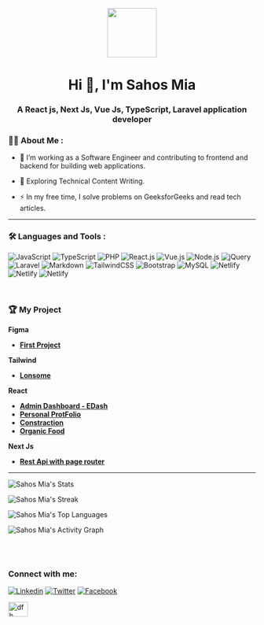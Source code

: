<div id="header" align="center">
  <img src="https://media.giphy.com/media/M9gbBd9nbDrOTu1Mqx/giphy.gif" width="100"/>
</div>
<h1 align="center">Hi 👋, I'm Sahos Mia</h1>
<h3 align="center">A React js, Next Js, Vue Js, TypeScript, Laravel application developer</h3>

### :woman_technologist: About Me :
- :telescope: I’m working as a Software Engineer and contributing to frontend and backend for building web applications.

- :seedling: Exploring Technical Content Writing.

- :zap: In my free time, I solve problems on GeeksforGeeks and read tech articles.


---

### :hammer_and_wrench: Languages and Tools :




![JavaScript](https://img.shields.io/badge/JavaScript-F7DF1E?style=flat-square&logo=javascript&logoColor=black)
![TypeScript](https://img.shields.io/badge/TypeScript-007ACC?style=flat-square&logo=typescript&logoColor=white)
![PHP](https://img.shields.io/badge/PHP-777BB4?style=flat-square&logo=php&logoColor=white)
![React.js](https://img.shields.io/badge/React.js-0081CB?style=flat-square&logo=react&logoColor=61DAFB)
![Vue.js](https://img.shields.io/badge/Vue.js-35495E?style=flat-square&logo=vue.js&logoColor=4FC08D)
![Node.js](https://img.shields.io/badge/Node.js-43853D?style=flat-square&logo=node.js&logoColor=white)
![jQuery](https://img.shields.io/badge/jQuery-0769AD?style=flat-square&logo=jquery&logoColor=white)
![Laravel](https://img.shields.io/badge/Laravel-FF2D20?style=flat-square&logo=laravel&logoColor=white)
![Markdown](https://img.shields.io/badge/Markdown-000000?style=flat-square&logo=markdown&logoColor=white)
![TailwindCSS](https://img.shields.io/badge/Tailwind_CSS-38B2AC?style=flat-square&logo=tailwind-css&logoColor=white)
![Bootstrap](https://img.shields.io/badge/Bootstrap-563D7C?style=flat-square&logo=bootstrap&logoColor=white)
![MySQL](https://img.shields.io/badge/MySQL-005C84?style=flat-square&logo=mysql&logoColor=white)
![Netlify](https://img.shields.io/badge/Netlify-00C7B7?style=flat-square&logo=netlify&logoColor=white)
![Netlify](https://img.shields.io/badge/C-6271c1?style=flat-square&logo=c&logoColor=white)
![Netlify](https://img.shields.io/badge/PostMan-fd713b?style=flat-square&logo=postman&logoColor=white)


<br>

### 	:trophy: My Project

**Figma**
- **<a href="https://www.figma.com/file/vKhEk8m4K2hr2IcAVQuZ6g/New?node-id=0%3A1&t=jXjYrwaUttsHJj2p-1">First Project</a>**
  
**Tailwind**
- **<a href="https://lonsome.slovanky.com/">Lonsome</a>**
  
**React**
- **[Admin Dashboard - EDash](https://e-dash-sahosmia.netlify.app/)**
- **[Personal ProtFolio](https://sahos-mia.netlify.app/)**
- **[Constraction](https://sahos-mia-construction.netlify.app/)**
- **[Organic Food](https://sahos-mia-organic-food.netlify.app/)**

**Next Js**
- **[Rest Api with page router](https://github.com/sahosridoy/nextjs-page-api.git)**


--- 





![Sahos Mia's Stats](https://github-readme-stats.vercel.app/api?username=sahosmia&theme=darcula&show_icons=true&hide_border=true&count_private=true)

![Sahos Mia's Streak](https://github-readme-streak-stats.herokuapp.com/?user=sahosmia&theme=darcula&hide_border=true)

![Sahos Mia's Top Languages](https://github-readme-stats.vercel.app/api/top-langs/?username=sahosmia&theme=darcula&show_icons=true&hide_border=true&layout=compact)
  
![Sahos Mia's Activity Graph](https://github-readme-activity-graph.vercel.app/graph/?username=sahosmia&theme=tokyo-night&hide_border=true&text_color=ffffff"&color=708090&point=24292e&area=true&hide_border=true)
  

<br />
<br />




### Connect with me:






[![Linkedin](https://img.shields.io/badge/LinkedIn-0077B5?style=flat-square&logo=linkedin&logoColor=white)](https://www.linkedin.com/in/sahosridoy1/) 
[![Twitter](https://img.shields.io/badge/Twitter-1DA1F2?style=flat-square&logo=twitter&logoColor=white)](https://twitter.com/sahosridoy1)
[![Facebook](https://img.shields.io/badge/Facebook-1877F2?style=flat-square&logo=facebook&logoColor=white)](https://facebook.com/sahosridoy1)

<a href="https://www.hackerrank.com/sahosridoy" target="blank"><img align="center" src="https://raw.githubusercontent.com/rahuldkjain/github-profile-readme-generator/master/src/images/icons/Social/hackerrank.svg" alt="dfh" height="30" width="40" /></a>





